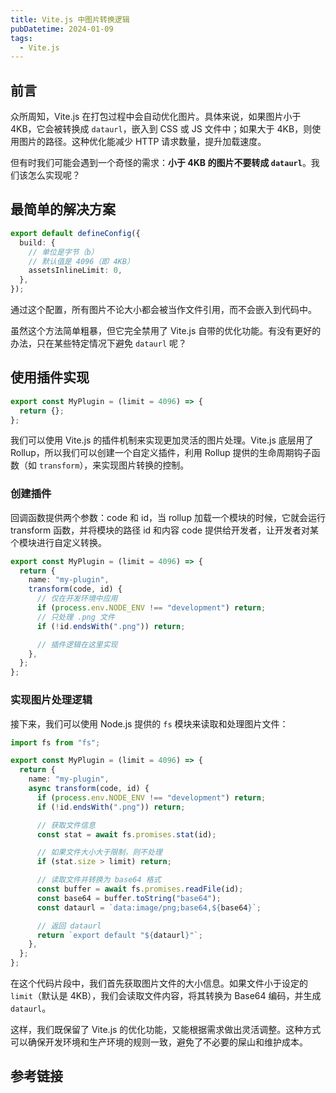 ```yaml
---
title: Vite.js 中图片转换逻辑
pubDatetime: 2024-01-09
tags:
  - Vite.js
---
```


## 前言

众所周知，Vite.js 在打包过程中会自动优化图片。具体来说，如果图片小于 4KB，它会被转换成 `dataurl`，嵌入到 CSS 或 JS 文件中；如果大于 4KB，则使用图片的路径。这种优化能减少 HTTP 请求数量，提升加载速度。

但有时我们可能会遇到一个奇怪的需求：**小于 4KB 的图片不要转成 `dataurl`**。我们该怎么实现呢？

## 最简单的解决方案

```ts
export default defineConfig({
  build: {
    // 单位是字节（b）
    // 默认值是 4096（即 4KB）
    assetsInlineLimit: 0,
  },
});
```

通过这个配置，所有图片不论大小都会被当作文件引用，而不会嵌入到代码中。

虽然这个方法简单粗暴，但它完全禁用了 Vite.js 自带的优化功能。有没有更好的办法，只在某些特定情况下避免 `dataurl` 呢？

## 使用插件实现

```ts
export const MyPlugin = (limit = 4096) => {
  return {};
};
```

我们可以使用 Vite.js 的插件机制来实现更加灵活的图片处理。Vite.js 底层用了 Rollup，所以我们可以创建一个自定义插件，利用 Rollup 提供的生命周期钩子函数（如 `transform`），来实现图片转换的控制。

### 创建插件

回调函数提供两个参数：code 和 id，当 rollup 加载一个模块的时候，它就会运行 transform 函数，并将模块的路径 id 和内容 code 提供给开发者，让开发者对某个模块进行自定义转换。

```ts
export const MyPlugin = (limit = 4096) => {
  return {
    name: "my-plugin",
    transform(code, id) {
      // 仅在开发环境中应用
      if (process.env.NODE_ENV !== "development") return;
      // 只处理 .png 文件
      if (!id.endsWith(".png")) return;

      // 插件逻辑在这里实现
    },
  };
};
```

### 实现图片处理逻辑

接下来，我们可以使用 Node.js 提供的 `fs` 模块来读取和处理图片文件：

```ts
import fs from "fs";

export const MyPlugin = (limit = 4096) => {
  return {
    name: "my-plugin",
    async transform(code, id) {
      if (process.env.NODE_ENV !== "development") return;
      if (!id.endsWith(".png")) return;

      // 获取文件信息
      const stat = await fs.promises.stat(id);

      // 如果文件大小大于限制，则不处理
      if (stat.size > limit) return;

      // 读取文件并转换为 base64 格式
      const buffer = await fs.promises.readFile(id);
      const base64 = buffer.toString("base64");
      const dataurl = `data:image/png;base64,${base64}`;

      // 返回 dataurl
      return `export default "${dataurl}"`;
    },
  };
};
```

在这个代码片段中，我们首先获取图片文件的大小信息。如果文件小于设定的 `limit`（默认是 4KB），我们会读取文件内容，将其转换为 Base64 编码，并生成 `dataurl`。

这样，我们既保留了 Vite.js 的优化功能，又能根据需求做出灵活调整。这种方式可以确保开发环境和生产环境的规则一致，避免了不必要的屎山和维护成本。

## 参考链接
